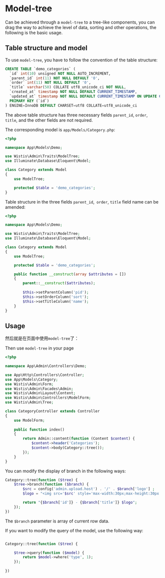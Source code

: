 # Model-tree

Can be achieved through a `model-tree` to a tree-like components, you can drag the way to achieve the level of data, sorting and other operations, the following is the basic usage.

## Table structure and model

To use `model-tree`, you have to follow the convention of the table structure:

```sql
CREATE TABLE `demo_categories` (
  `id` int(10) unsigned NOT NULL AUTO_INCREMENT,
  `parent_id` int(11) NOT NULL DEFAULT '0',
  `order` int(11) NOT NULL DEFAULT '0',
  `title` varchar(50) COLLATE utf8_unicode_ci NOT NULL,
  `created_at` timestamp NOT NULL DEFAULT CURRENT_TIMESTAMP,
  `updated_at` timestamp NOT NULL DEFAULT CURRENT_TIMESTAMP ON UPDATE CURRENT_TIMESTAMP,
  PRIMARY KEY (`id`)
) ENGINE=InnoDB DEFAULT CHARSET=utf8 COLLATE=utf8_unicode_ci
```
The above table structure has three necessary fields `parent_id`, `order`, `title`, and the other fields are not required.

The corresponding model is `app/Models/Category.php`:
```php
<?php

namespace App\Models\Demo;

use Wistis\Admin\Traits\ModelTree;
use Illuminate\Database\Eloquent\Model;

class Category extends Model
{
    use ModelTree;

    protected $table = 'demo_categories';
}
```

Table structure in the three fields `parent_id`,` order`, `title` field name can be amended:

```php
<?php

namespace App\Models\Demo;

use Wistis\Admin\Traits\ModelTree;
use Illuminate\Database\Eloquent\Model;

class Category extends Model
{
    use ModelTree;

    protected $table = 'demo_categories';

    public function __construct(array $attributes = [])
    {
        parent::__construct($attributes);
        
        $this->setParentColumn('pid');
        $this->setOrderColumn('sort');
        $this->setTitleColumn('name');
    }
}
```
## Usage
然后就是在页面中使用`model-tree`了：

Then use `model-tree` in your page

```php
<?php

namespace App\Admin\Controllers\Demo;

use App\Http\Controllers\Controller;
use App\Models\Category;
use Wistis\Admin\Form;
use Wistis\Admin\Facades\Admin;
use Wistis\Admin\Layout\Content;
use Wistis\Admin\Controllers\ModelForm;
use Wistis\Admin\Tree;

class CategoryController extends Controller
{
    use ModelForm;
    
    public function index()
    {
        return Admin::content(function (Content $content) {
            $content->header('Categories');
            $content->body(Category::tree());
        });
    }
}
```
You can modify the display of branch in the following ways:
```php
Category::tree(function ($tree) {
    $tree->branch(function ($branch) {
        $src = config('admin.upload.host') . '/' . $branch['logo'] ;
        $logo = "<img src='$src' style='max-width:30px;max-height:30px' class='img'/>";

        return "{$branch['id']} - {$branch['title']} $logo";
    });
})
```

The `$branch` parameter is array of current row data.

If you want to modify the query of the model, use the following way:
```php

Category::tree(function ($tree) {

    $tree->query(function ($model) {
        return $model->where('type', 1);
    });
    
})
```


